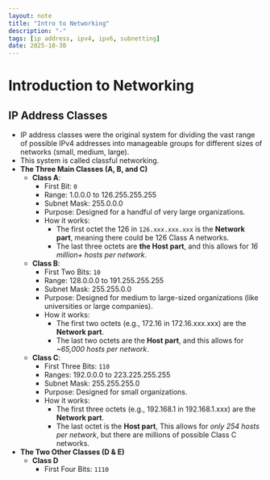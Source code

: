 ```yaml
---
layout: note
title: "Intro to Networking"
description: "-"
tags: [ip address, ipv4, ipv6, subnetting]
date: 2025-10-30
---
```


# Introduction to Networking
## IP Address Classes
- IP address classes were the original system for dividing the vast range of possible IPv4 addresses into manageable groups for different sizes of networks (small, medium, large). 
- This system is called classful networking.
- **The Three Main Classes (A, B, and C)**
    - **Class A**:
        - First Bit: <code>0</code>
        - Range: 1.0.0.0 to 126.255.255.255
        - Subnet Mask: 255.0.0.0
        - Purpose: Designed for a handful of very large organizations.
        - How it works:
            - The first octet the 126 in <code>126.xxx.xxx.xxx</code> is the **Network part**, meaning there could be 126 Class A networks.
            - The last three octets are **the Host part**, and this allows for *16 million+ hosts per network*.
    - **Class B**:
        - First Two Bits: <code>10</code>
        - Range: 128.0.0.0 to 191.255.255.255
        - Subnet Mask: 255.255.0.0
        - Purpose: Designed for medium to large-sized organizations (like universities or large companies).
        - How it works:
            - The first two octets (e.g., 172.16 in 172.16.xxx.xxx) are the **Network part**.
            - The last two octets are the **Host part**, and this allows for *~65,000 hosts per network*.
    - **Class C**:
        - First Three Bits: <code>110</code>
        - Ranges: 192.0.0.0 to 223.225.255.255
        - Subnet Mask: 255.255.255.0
        - Purpose: Designed for small organizations.
        - How it works:
            - The first three octets (e.g., 192.168.1 in 192.168.1.xxx) are the **Network part**.
            - The last octet is the **Host part**, This allows for *only 254 hosts per network*, but there are millions of possible Class C networks.
- **The Two Other Classes (D & E)**
    - **Class D**
        - First Four Bits: <code>1110</code>